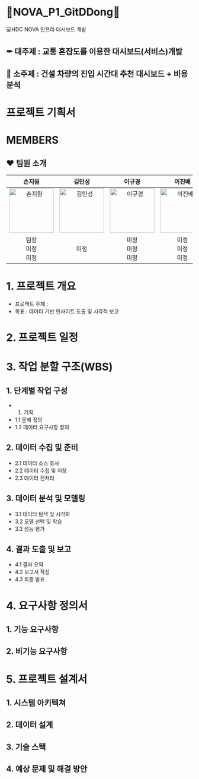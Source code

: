 # 🚧NOVA_P1_GitDDong🚧

💻HDC NOVA 인프라 대시보드 개발


## ✒ 대주제 : 교통 혼잡도를 이용한 대시보드(서비스)개발
## 📝 소주제 : 건설 차량의 진입 시간대 추천 대시보드 + 비용 분석

# 프로젝트 기획서

# MEMBERS
## ♥ 팀원 소개

| 손지원 | 김민성 | 이규경 | 이진배 | 현금비 |
|:---:|:---:|:---:|:---:|:---:|
| <img src="" width="120" alt="손지원"/> | <img src="./assets/team/kim.png" width="120" alt="김민성"/> | <img src="./assets/team/shin.png" width="120" alt="이규경"/> | <img src="./assets/team/lee.png" width="120" alt="이진배"/> | <img src="./assets/team/lim.png" width="120" alt="현금비"/> |
| 팀장<br>미정<br>미정 | 미정 | 미정<br>미정<br>미정 | 미정<br>미정<br>미정 | 미정<br>미정<br>미정 | 미정<br>미정 |


# 1. 프로젝트 개요
- 프로젝트 주제 :
- 목표 : 데이터 기반 인사이트 도출 및 시각적 보고

# 2. 프로젝트 일정

# 3. 작업 분할 구조(WBS)
## 1. 단계별 작업 구성
- 1. 기획
- 1.1 문제 정의
- 1.2 데이터 요구사항 정의

## 2. 데이터 수집 및 준비
- 2.1 데이터 소스 조사
- 2.2 데이터 수집 및 저장
- 2.3 데이터 전처리

## 3. 데이터 분석 및 모델링
- 3.1 데이터 탐색 및 시각화
- 3.2 모델 선택 및 학습
- 3.3 성능 평가

## 4. 결과 도출 및 보고
- 4.1 결과 요약
- 4.2 보고서 작성
- 4.3 최종 발표

# 4. 요구사항 정의서
## 1. 기능 요구사항
## 2. 비기능 요구사항

# 5. 프로젝트 설계서
## 1. 시스템 아키텍쳐
## 2. 데이터 설계
## 3. 기술 스택
## 4. 예상 문제 및 해결 방안
